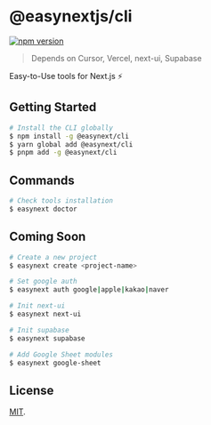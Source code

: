 # @easynextjs/cli

[![npm version](https://img.shields.io/npm/v/%40easynext%2Fcli)](https://www.npmjs.com/package/@easynext/cli)

> Depends on Cursor, Vercel, next-ui, Supabase

Easy-to-Use tools for Next.js ⚡️

## Getting Started

```bash
# Install the CLI globally
$ npm install -g @easynext/cli
$ yarn global add @easynext/cli
$ pnpm add -g @easynext/cli
```

## Commands

```bash
# Check tools installation
$ easynext doctor
```

## Coming Soon

```bash
# Create a new project
$ easynext create <project-name>

# Set google auth
$ easynext auth google|apple|kakao|naver

# Init next-ui
$ easynext next-ui

# Init supabase
$ easynext supabase

# Add Google Sheet modules
$ easynext google-sheet
```

## License

[MIT](./LICENSE).
